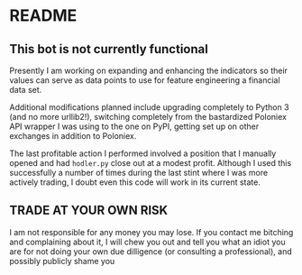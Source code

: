 # README

## This bot is not currently functional
Presently I am working on expanding and enhancing the indicators so their values can serve as data points to use for feature engineering a financial data set. 

Additional modifications planned include upgrading completely to Python 3 (and no more urllib2!), switching completely from the bastardized Poloniex API wrapper I was using to the one on PyPI, getting set up on other exchanges in addition to Poloniex.
  
The last profitable action I performed involved a position that I manually opened and had `hodler.py` close out at a modest profit. Although I used this successfully a number of times during the last stint where I was more actively trading, I doubt even this code will work in its current state. 


## TRADE AT YOUR OWN RISK

I am not responsible for any money you may lose. If you contact me bitching and complaining about it, I will chew you out and tell you what an idiot you are for not doing your own due dilligence (or consulting a professional), and possibly publicly shame you